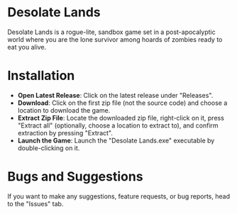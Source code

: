 # Desolate Lands
Desolate Lands is a rogue-lite, sandbox game set in a post-apocalyptic world where you are the lone survivor among hoards of zombies ready to eat you alive.
# Installation
- **Open Latest Release**: Click on the latest release under "Releases".
- **Download**: Click on the first zip file (not the source code) and choose a location to download the game.
- **Extract Zip File**: Locate the downloaded zip file, right-click on it, press "Extract all" (optionally, choose a location to extract to), and confirm extraction by pressing "Extract".
- **Launch the Game**: Launch the "Desolate Lands.exe" executable by double-clicking on it.
# Bugs and Suggestions
If you want to make any suggestions, feature requests, or bug reports, head to the "Issues" tab.
